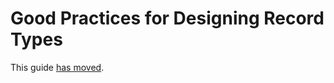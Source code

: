 Good Practices for Designing Record Types
=========================================

This guide [has moved](https://swiftpackageindex.com/groue/grdb.swift/documentation/grdb/recordrecommendedpractices).
